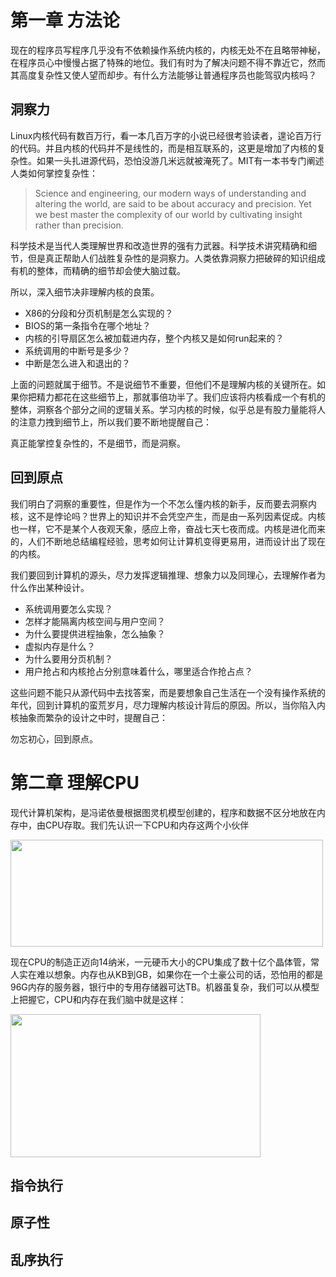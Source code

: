 # 第一章 方法论

现在的程序员写程序几乎没有不依赖操作系统内核的，内核无处不在且略带神秘，在程序员心中慢慢占据了特殊的地位。我们有时为了解决问题不得不靠近它，然而其高度复杂性又使人望而却步。有什么方法能够让普通程序员也能驾驭内核吗？

## 洞察力

Linux内核代码有数百万行，看一本几百万字的小说已经很考验读者，遑论百万行的代码。并且内核的代码并不是线性的，而是相互联系的，这更是增加了内核的复杂性。如果一头扎进源代码，恐怕没游几米远就被淹死了。MIT有一本书专门阐述人类如何掌控复杂性：

> Science and engineering, our modern ways of understanding and altering the world, are said to be about accuracy and precision. Yet we best master the complexity of our world by cultivating insight rather than precision.

科学技术是当代人类理解世界和改造世界的强有力武器。科学技术讲究精确和细节，但是真正帮助人们战胜复杂性的是洞察力。人类依靠洞察力把破碎的知识组成有机的整体，而精确的细节却会使大脑过载。

所以，深入细节决非理解内核的良策。

* X86的分段和分页机制是怎么实现的？
* BIOS的第一条指令在哪个地址？
* 内核的引导扇区怎么被加载进内存，整个内核又是如何run起来的？
* 系统调用的中断号是多少？
* 中断是怎么进入和退出的？

上面的问题就属于细节。不是说细节不重要，但他们不是理解内核的关键所在。如果你把精力都花在这些细节上，那就事倍功半了。我们应该将内核看成一个有机的整体，洞察各个部分之间的逻辑关系。学习内核的时候，似乎总是有股力量能将人的注意力拽到细节上，所以我们要不断地提醒自己：

真正能掌控复杂性的，不是细节，而是洞察。

## 回到原点

我们明白了洞察的重要性，但是作为一个不怎么懂内核的新手，反而要去洞察内核，这不是悖论吗？世界上的知识并不会凭空产生，而是由一系列因素促成。内核也一样，它不是某个人夜观天象，感应上帝，奋战七天七夜而成。内核是进化而来的，人们不断地总结编程经验，思考如何让计算机变得更易用，进而设计出了现在的内核。

我们要回到计算机的源头，尽力发挥逻辑推理、想象力以及同理心，去理解作者为什么作出某种设计。

* 系统调用要怎么实现？
* 怎样才能隔离内核空间与用户空间？
* 为什么要提供进程抽象，怎么抽象？
* 虚拟内存是什么？
* 为什么要用分页机制？
* 用户抢占和内核抢占分别意味着什么，哪里适合作抢占点？

这些问题不能只从源代码中去找答案，而是要想象自己生活在一个没有操作系统的年代，回到计算机的蛮荒岁月，尽力理解内核设计背后的原因。所以，当你陷入内核抽象而繁杂的设计之中时，提醒自己：

勿忘初心，回到原点。

# 第二章 理解CPU

现代计算机架构，是冯诺依曼根据图灵机模型创建的，程序和数据不区分地放在内存中，由CPU存取。我们先认识一下CPU和内存这两个小伙伴

<img src="http://wankai.github.io/images/cpu-memory.png" width="500" height="171" />

现在CPU的制造正迈向14纳米，一元硬币大小的CPU集成了数十亿个晶体管，常人实在难以想象。内存也从KB到GB，如果你在一个土豪公司的话，恐怕用的都是96G内存的服务器，银行中的专用存储器可达TB。机器虽复杂，我们可以从模型上把握它，CPU和内存在我们脑中就是这样：

<img src="http://wankai.github.io/images/abstract-cpu-mem.png" width="400" height="229"/>

## 指令执行


## 原子性

## 乱序执行

